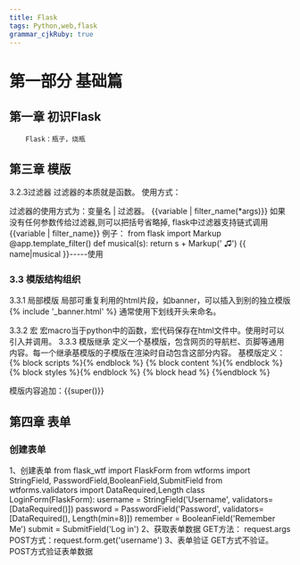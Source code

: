 ```yaml
---
title: Flask
tags: Python,web,flask
grammar_cjkRuby: true
---
```



# 第一部分 基础篇
## 第一章 初识Flask
   		Flask：瓶子，烧瓶
		
## 第三章 模版

3.2.3过滤器
过滤器的本质就是函数。
使用方式：

过滤器的使用方式为：变量名 | 过滤器。
{{variable | filter_name(*args)}}
如果没有任何参数传给过滤器,则可以把括号省略掉, flask中过滤器支持链式调用
{{variable | filter_name}}
例子：
from flask import Markup
@app.template_filter()
def musical(s):
return s + Markup(' &#9835;')
{{ name|musical }}-----使用


### 3.3 模版结构组织
 3.3.1 局部模版
 局部可重复利用的html片段，如banner，可以插入到别的独立模版
 {% include '_banner.html' %}
  通常使用下划线开头来命名。
  
  3.3.2 宏
  宏macro当于python中的函数，宏代码保存在html文件中。使用时可以引入并调用。
  3.3.3 模版继承
  定义一个基模版，包含网页的导航栏、页脚等通用内容。每一个继承基模版的子模版在渲染时自动包含这部分内容。
  基模版定义：
  {% block scripts %}{% endblock %}
  {% block content %}{% endblock %}
  {% block styles %}{% endblock %}
  {% block head %} {%endblock %}
  
  模版内容追加：{{super()}}
  
  ## 第四章 表单
  ### 创建表单
  1、创建表单
  from flask_wtf import FlaskForm
from wtforms import StringField, PasswordField,BooleanField,SubmitField
from wtforms.validators import DataRequired,Length
class LoginForm(FlaskForm):
    username = StringField('Username', validators=[DataRequired()])
    password = PasswordField('Password', validators=[DataRequired(), Length(min=8)])
    remember = BooleanField('Remember Me')
    submit = SubmitField('Log in')
	2、获取表单数据
	GET方法： request.args
	POST方式：request.form.get('username')
	3、表单验证
	GET方式不验证。
	POST方式验证表单数据
	